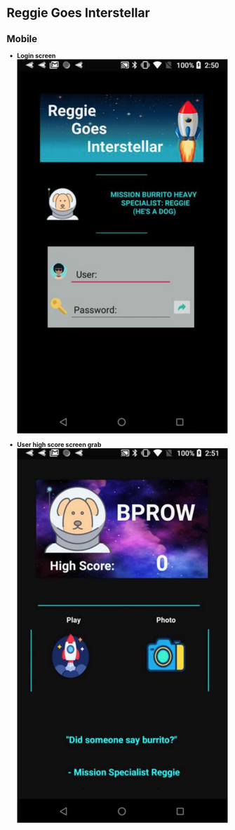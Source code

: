 # Reggie Goes Interstellar  
## Mobile  


* **Login screen**  
![login](login.png)  

* **User high score screen grab**  
![highScore](highScore.png)  
  